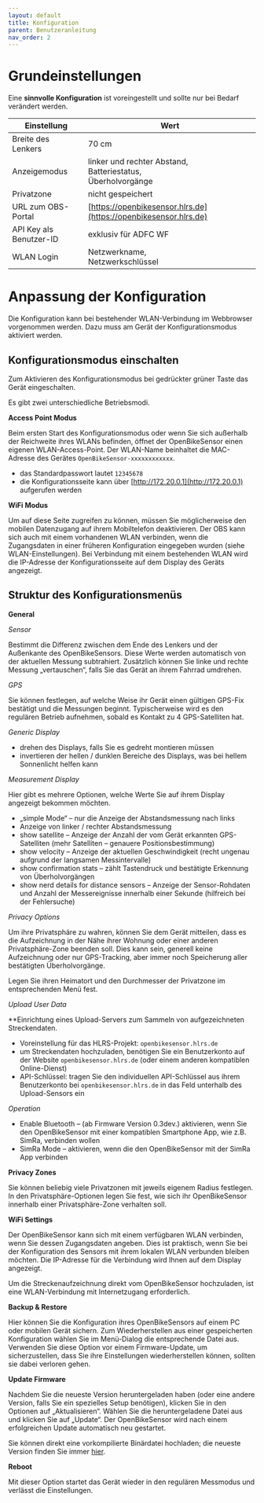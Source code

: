 ```yaml
---
layout: default
title: Konfiguration
parent: Benutzeranleitung
nav_order: 2
---
```


# Grundeinstellungen

Eine **sinnvolle Konfiguration** ist voreingestellt und sollte nur bei Bedarf verändert werden.

|Einstellung|Wert|
|---|---|
| Breite des Lenkers | 70 cm |
|Anzeigemodus|linker und rechter Abstand,<br> Batteriestatus,<br> Überholvorgänge
|Privatzone|nicht gespeichert
|URL zum OBS-Portal|[https://openbikesensor.hlrs.de](https://openbikesensor.hlrs.de)
|API Key als Benutzer-ID|exklusiv für ADFC WF
|WLAN Login|Netzwerkname,<br> Netzwerkschlüssel

# Anpassung der Konfiguration

Die Konfiguration kann bei bestehender WLAN-Verbindung im Webbrowser vorgenommen werden. Dazu muss am Gerät der Konfigurationsmodus aktiviert werden. 

## Konfigurationsmodus einschalten

Zum Aktivieren des Konfigurationsmodus bei gedrückter grüner Taste das Gerät eingeschalten.

Es gibt zwei unterschiedliche Betriebsmodi.

**Access Point Modus**

Beim ersten Start des Konfigurationsmodus oder wenn Sie sich außerhalb der Reichweite ihres WLANs befinden, öffnet der OpenBikeSensor einen eigenen WLAN-Access-Point.
Der WLAN-Name beinhaltet die MAC-Adresse des Gerätes `OpenBikeSensor-xxxxxxxxxxxx`.

* das Standardpasswort lautet `12345678`
* die Konfigurationsseite kann über [http://172.20.0.1](http://172.20.0.1) aufgerufen werden

**WiFi Modus**

Um auf diese Seite zugreifen zu können, müssen Sie möglicherweise den mobilen Datenzugang auf ihrem Mobiltelefon deaktivieren.
Der OBS kann sich auch mit einem vorhandenen WLAN verbinden, wenn die Zugangsdaten in einer früheren Konfiguration eingegeben wurden (siehe WLAN-Einstellungen).
Bei Verbindung mit einem bestehenden WLAN wird die IP-Adresse der Konfigurationsseite auf dem Display des Geräts angezeigt.

## Struktur des Konfigurationsmenüs

**General**

_Sensor_

Bestimmt die Differenz zwischen dem Ende des Lenkers und der Außenkante des OpenBikeSensors.
Diese Werte werden automatisch von der aktuellen Messung subtrahiert.
Zusätzlich können Sie linke und rechte Messung „vertauschen“, falls Sie das Gerät an ihrem Fahrrad umdrehen.

_GPS_

Sie können festlegen, auf welche Weise ihr Gerät einen gültigen GPS-Fix bestätigt und die Messungen beginnt.
Typischerweise wird es den regulären Betrieb aufnehmen, sobald es Kontakt zu 4 GPS-Satelliten hat.

_Generic Display_

* drehen des Displays, falls Sie es gedreht montieren müssen
* invertieren der hellen / dunklen Bereiche des Displays, was bei hellem Sonnenlicht helfen kann

_Measurement Display_

Hier gibt es mehrere Optionen, welche Werte Sie auf ihrem Display angezeigt bekommen möchten.

* „simple Mode“ – nur die Anzeige der Abstandsmessung nach links
* Anzeige von linker / rechter Abstandsmessung
* show satellite – Anzeige der Anzahl der vom Gerät erkannten GPS-Satelliten (mehr Satelliten – genauere Positionsbestimmung)
* show velocity – Anzeige der aktuellen Geschwindigkeit (recht ungenau aufgrund der langsamen Messintervalle)
* show confirmation stats – zählt Tastendruck und bestätigte Erkennung von Überholvorgängen
* show nerd details for distance sensors – Anzeige der Sensor-Rohdaten und Anzahl der Messereignisse innerhalb einer Sekunde (hilfreich bei der Fehlersuche)

_Privacy Options_

Um ihre Privatsphäre zu wahren, können Sie dem Gerät mitteilen, dass es die Aufzeichnung in der Nähe ihrer Wohnung oder einer anderen Privatsphäre-Zone beenden soll.
Dies kann sein, generell keine Aufzeichnung oder nur GPS-Tracking, aber immer noch Speicherung aller bestätigten Überholvorgänge.

Legen Sie ihren Heimatort und den Durchmesser der Privatzone im entsprechenden Menü fest.

_Upload User Data_

**Einrichtung eines Upload-Servers zum Sammeln von aufgezeichneten Streckendaten.

* Voreinstellung für das HLRS-Projekt: `openbikesensor.hlrs.de`
* um Streckendaten hochzuladen, benötigen Sie ein Benutzerkonto auf der Website `openbikesensor.hlrs.de` (oder einem anderen kompatiblen Online-Dienst)
* API-Schlüssel: tragen Sie den individuellen API-Schlüssel aus ihrem Benutzerkonto bei `openbikesensor.hlrs.de` in das Feld unterhalb des Upload-Sensors ein

_Operation_

* Enable Bluetooth – (ab Firmware Version 0.3dev.) aktivieren, wenn Sie den OpenBikeSensor mit einer kompatiblen Smartphone App, wie z.B. SimRa, verbinden wollen
* SimRa Mode – aktivieren, wenn die den OpenBikeSensor mit der SimRa App verbinden

**Privacy Zones**

Sie können beliebig viele Privatzonen mit jeweils eigenem Radius festlegen.
In den Privatsphäre-Optionen legen Sie fest, wie sich ihr OpenBikeSensor innerhalb einer Privatsphäre-Zone verhalten soll.

**WiFi Settings**

Der OpenBikeSensor kann sich mit einem verfügbaren WLAN verbinden, wenn Sie dessen Zugangsdaten angeben.
Dies ist praktisch, wenn Sie bei der Konfiguration des Sensors mit ihrem lokalen WLAN verbunden bleiben möchten.
Die IP-Adresse für die Verbindung wird Ihnen auf dem Display angezeigt.

Um die Streckenaufzeichnung direkt vom OpenBikeSensor hochzuladen, ist eine WLAN-Verbindung mit Internetzugang erforderlich.

**Backup & Restore**

Hier können Sie die Konfiguration ihres OpenBikeSensors auf einem PC oder mobilen Gerät sichern.
Zum Wiederherstellen aus einer gespeicherten Konfiguration wählen Sie im Menü-Dialog die entsprechende Datei aus.
Verwenden Sie diese Option vor einem Firmware-Update, um sicherzustellen, dass Sie ihre Einstellungen wiederherstellen können, sollten sie dabei verloren gehen.

**Update Firmware**

Nachdem Sie die neueste Version heruntergeladen haben (oder eine andere Version, falls Sie ein spezielles Setup benötigen), klicken Sie in den Optionen auf „Aktualisieren“.
Wählen Sie die heruntergeladene Datei aus und klicken Sie auf „Update“.
Der OpenBikeSensor wird nach einem erfolgreichen Update automatisch neu gestartet.

Sie können direkt eine vorkompilierte Binärdatei hochladen; die neueste Version finden Sie immer [hier](https://github.com/openbikesensor/OpenBikeSensorFirmware/releases).

**Reboot**

Mit dieser Option startet das Gerät wieder in den regulären Messmodus und verlässt die Einstellungen.
